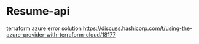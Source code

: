# Resume-api

terraform azure error solution https://discuss.hashicorp.com/t/using-the-azure-provider-with-terraform-cloud/18177 
